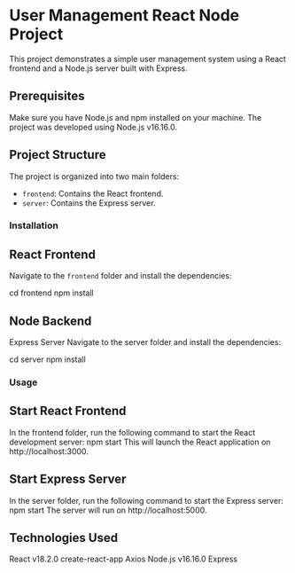 # User Management React Node Project

This project demonstrates a simple user management system using a React frontend and a Node.js server built with Express.

## Prerequisites

Make sure you have Node.js and npm installed on your machine. The project was developed using Node.js v16.16.0.

## Project Structure

The project is organized into two main folders:
- `frontend`: Contains the React frontend.
- `server`: Contains the Express server.

### Installation

## React Frontend

Navigate to the `frontend` folder and install the dependencies:

cd frontend
npm install

## Node Backend
Express Server
Navigate to the server folder and install the dependencies:

cd server
npm install

### Usage

## Start React Frontend
In the frontend folder, run the following command to start the React development server:
npm start
This will launch the React application on http://localhost:3000.

## Start Express Server
In the server folder, run the following command to start the Express server:
npm start
The server will run on http://localhost:5000.

## Technologies Used

React v18.2.0
create-react-app
Axios
Node.js v16.16.0
Express